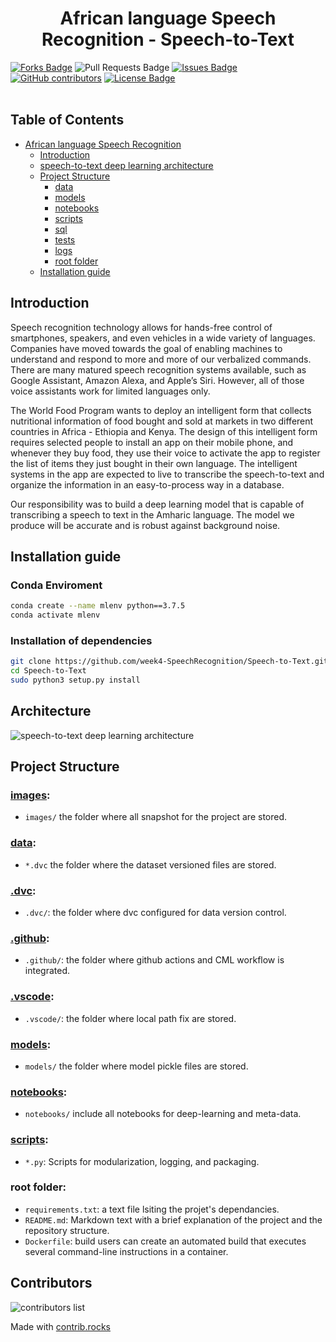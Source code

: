 <h1 align="center">African language Speech Recognition - Speech-to-Text </h1>
<div>
<a href="https://github.com/week4-SpeechRecognition/Speech-to-Text"><img src="https://img.shields.io/github/forks/week4-SpeechRecognition/Speech-to-Text" alt="Forks Badge"/></a>
<a "https://github.com/week4-SpeechRecognition/Speech-to-Text/pulls"><img src="https://img.shields.io/github/issues-pr/week4-SpeechRecognition/Speech-to-Text" alt="Pull Requests Badge"/></a>
<a href="https://github.com/week4-SpeechRecognition/Speech-to-Text/issues"><img src="https://img.shields.io/github/issues/week4-SpeechRecognition/Speech-to-Text" alt="Issues Badge"/></a>
<a href="https://github.com/week4-SpeechRecognition/Speech-to-Text/graphs/contributors"><img alt="GitHub contributors" src="https://img.shields.io/github/contributors/week4-SpeechRecognition/Speech-to-Text?color=2b9348"></a>
<a href="https://github.com/week4-SpeechRecognition/Speech-to-Text/blob/main/LICENCE"><img src="https://img.shields.io/github/license/week4-SpeechRecognition/Speech-to-Text?color=2b9348" alt="License Badge"/></a>
</div>
</br>

## Table of Contents

* [African language Speech Recognition](#African-language-Speech-Recognition)
  - [Introduction](#Introduction)
  - [speech-to-text deep learning architecture](#architecture)
  - [Project Structure](#project-structure)
    * [data](#data)
    * [models](#models)
    * [notebooks](#notebooks)
    * [scripts](#scripts)
    * [sql](#sql)
    * [tests](#tests)
    * [logs](#logs)
    * [root folder](#root-folder)
  - [Installation guide](#installation-guide)

## Introduction

<p> Speech recognition technology allows for hands-free control of smartphones, speakers, and even vehicles in a wide variety of languages. Companies have moved towards the goal of enabling machines to understand and respond to more and more of our verbalized commands. There are many matured speech recognition systems available, such as Google Assistant, Amazon Alexa, and Apple’s Siri. However, all of those voice assistants work for limited languages only. </p>

<p>The World Food Program wants to deploy an intelligent form that collects nutritional information of food bought and sold at markets in two different countries in Africa - Ethiopia and Kenya. The design of this intelligent form requires selected people to install an app on their mobile phone, and whenever they buy food, they use their voice to activate the app to register the list of items they just bought in their own language. The intelligent systems in the app are expected to live to transcribe the speech-to-text and organize the information in an easy-to-process way in a database. </p>

<p>Our responsibility was to build a deep learning model that is capable of transcribing a speech to text in the Amharic language. The model we produce will be accurate and is robust against background noise.</p>

## Installation guide
### Conda Enviroment
```bash
conda create --name mlenv python==3.7.5
conda activate mlenv
```

### Installation of dependencies
```bash
git clone https://github.com/week4-SpeechRecognition/Speech-to-Text.git
cd Speech-to-Text
sudo python3 setup.py install
```

## Architecture

![speech-to-text deep learning architecture](images/Speech-to-Text-Architecture.JPG)

## Project Structure

### [images](images):

- `images/` the folder where all snapshot for the project are stored.

### [data](data):

 - `*.dvc` the folder where the dataset versioned files are stored.

### [.dvc](.dvc):
- `.dvc/`: the folder where dvc configured for data version control.

### [.github](.github):

- `.github/`: the folder where github actions and CML workflow is integrated.

### [.vscode](.vscode):

- `.vscode/`: the folder where local path fix are stored.

### [models](models):

- `models/` the folder where model pickle files are stored.

### [notebooks](notebooks):

- `notebooks/` include all notebooks for deep-learning and meta-data.

###  [scripts](scripts):

- `*.py`: Scripts for modularization, logging, and packaging.

### root folder:

- `requirements.txt`: a text file lsiting the projet's dependancies.
- `README.md`: Markdown text with a brief explanation of the project and the repository structure.
- `Dockerfile`: build users can create an automated build that executes several command-line instructions in a container.

## Contributors

<!-- Copy-paste in your Readme.md file -->
![contributors list](https://contrib.rocks/image?repo=week4-SpeechRecognition/Speech-to-Text)

Made with [contrib.rocks](https://contrib.rocks)